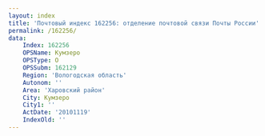 ```yaml
---
layout: index
title: 'Почтовый индекс 162256: отделение почтовой связи Почты России'
permalink: /162256/
data:
    Index: 162256
    OPSName: Кумзеро
    OPSType: О
    OPSSubm: 162129
    Region: 'Вологодская область'
    Autonom: ''
    Area: 'Харовский район'
    City: Кумзеро
    City1: ''
    ActDate: '20101119'
    IndexOld: ''
---
```


